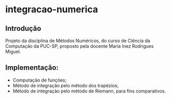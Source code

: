 # integracao-numerica
## Introdução
Projeto da disciplina de Métodos Numéricos, do curso de Ciência da Computação da PUC-SP, proposto pela docente Maria Inez Rodrigues Miguel.
## Implementação: 
- Computação de funções;
- Método de integração pelo método dos trapézios; 
- Método de integração pelo método de Riemann, para fins comparativos. 
